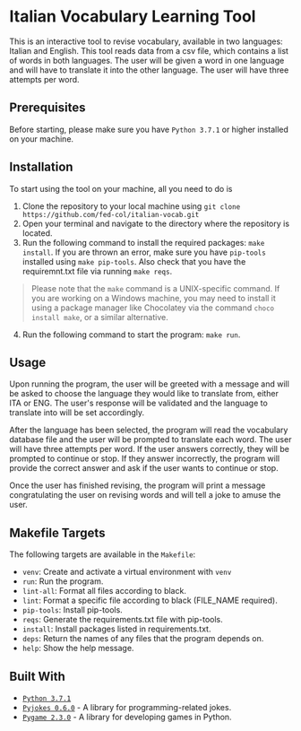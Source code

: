 # Italian Vocabulary Learning Tool

This is an interactive tool to revise vocabulary, available in two languages: Italian and English. This tool reads data from a csv file, which contains a list of words in both languages. The user will be given a word in one language and will have to translate it into the other language. The user will have three attempts per word.

## Prerequisites

Before starting, please make sure you have `Python 3.7.1` or higher installed on your machine.

## Installation

To start using the tool on your machine, all you need to do is

1. Clone the repository to your local machine using `git clone https://github.com/fed-col/italian-vocab.git`
2. Open your terminal and navigate to the directory where the repository is located.
3. Run the following command to install the required packages: `make install`. If you are thrown an error, make sure you have `pip-tools` installed using `make pip-tools`. Also check that you have the requiremnt.txt file via running `make reqs`.
> Please note that the `make` command is a UNIX-specific command. If you are working on a Windows machine, you may need to install it using a package manager like Chocolatey via the command `choco install make`, or a similar alternative.
4. Run the following command to start the program: `make run`.

## Usage

Upon running the program, the user will be greeted with a message and will be asked to choose the language they would like to translate from, either ITA or ENG. The user's response will be validated and the language to translate into will be set accordingly.

After the language has been selected, the program will read the vocabulary database file and the user will be prompted to translate each word. The user will have three attempts per word. If the user answers correctly, they will be prompted to continue or stop. If they answer incorrectly, the program will provide the correct answer and ask if the user wants to continue or stop.

Once the user has finished revising, the program will print a message congratulating the user on revising words and will tell a joke to amuse the user.

## Makefile Targets

The following targets are available in the `Makefile`:

* `venv`: Create and activate a virtual environment with `venv`
* `run`: Run the program.
* `lint-all`: Format all files according to black.
* `lint`: Format a specific file according to black (FILE_NAME required).
* `pip-tools`: Install pip-tools.
* `reqs`: Generate the requirements.txt file with pip-tools.
* `install`: Install packages listed in requirements.txt.
* `deps`: Return the names of any files that the program depends on.
* `help`: Show the help message.

## Built With

* [`Python 3.7.1`](https://www.python.org)
* [`Pyjokes 0.6.0`](https://pyjok.es) - A library for programming-related jokes.
* [`Pygame 2.3.0`](https://www.pygame.org/news) - A library for developing games in Python.
